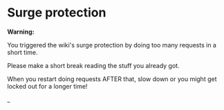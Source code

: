 <!DOCTYPE HTML PUBLIC "-_W3C_DTD HTML 3.2 Final_EN"> <title>503 Surge protection</title> <h1>Surge protection</h1> <strong>Warning:</strong><p>You triggered the wiki's surge protection by doing too many requests in a short time.</p><p>Please make a short break reading the stuff you already got.</p><p>When you restart doing requests AFTER that, slow down or you might get locked out for a longer time!</p>_
